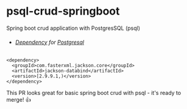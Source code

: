 # psql-crud-springboot
Spring boot crud application with PostgresSQL (psql)

- ###### [Dependency](https://mvnrepository.com/artifact/org.postgresql/postgresql/42.2.5) for [Postgresql](https://www.postgresql.org/)

```
<dependency>
  <groupId>com.fasterxml.jackson.core</groupId>
  <artifactId>jackson-databind</artifactId>
  <version>[2.9.9.1,)</version>
</dependency>
```
This PR looks great for basic spring boot crud with psql - it's ready to merge! :+1:
